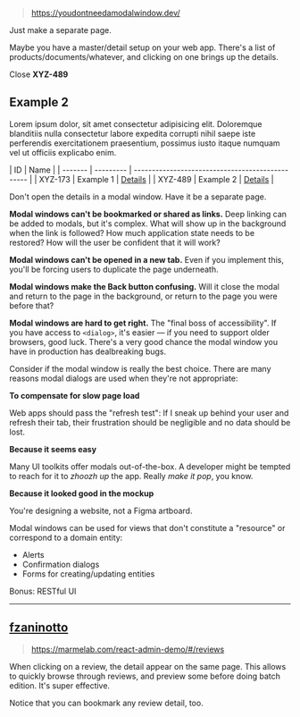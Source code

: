 
> https://youdontneedamodalwindow.dev/

Just make a separate page.

Maybe you have a master/detail setup on your web app. There's a list of products/documents/whatever, and clicking on one brings up the details.

Close **XYZ-489**

## Example 2

Lorem ipsum dolor, sit amet consectetur adipisicing elit. Doloremque blanditiis nulla consectetur labore expedita corrupti nihil saepe iste perferendis exercitationem praesentium, possimus iusto itaque numquam vel ut officiis explicabo enim.

| ID      | Name      |
| ------- | --------- | ------------------------------------------------ |
| XYZ-173 | Example 1 | [Details](https://youdontneedamodalwindow.dev/#) |
| XYZ-489 | Example 2 | [Details](https://youdontneedamodalwindow.dev/#) |

Don't open the details in a modal window. Have it be a separate page.

**Modal windows can't be bookmarked or shared as links.** Deep linking can be added to modals, but it's complex. What will show up in the background when the link is followed? How much application state needs to be restored? How will the user be confident that it will work?

**Modal windows can't be opened in a new tab.** Even if you implement this, you'll be forcing users to duplicate the page underneath.

**Modal windows make the Back button confusing.** Will it close the modal and return to the page in the background, or return to the page you were before that?

**Modal windows are hard to get right.** The "final boss of accessibility". If you have access to `<dialog>`, it's easier — if you need to support older browsers, good luck. There's a very good chance the modal window you have in production has dealbreaking bugs.

Consider if the modal window is really the best choice. There are many reasons modal dialogs are used when they're not appropriate:

**To compensate for slow page load**

Web apps should pass the "refresh test": If I sneak up behind your user and refresh their tab, their frustration should be negligible and no data should be lost.

**Because it seems easy**

Many UI toolkits offer modals out-of-the-box. A developer might be tempted to reach for it to _zhoozh up_ the app. Really _make it pop_, you know.

**Because it looked good in the mockup**

You're designing a website, not a Figma artboard.

Modal windows can be used for views that don't constitute a "resource" or correspond to a domain entity:

- Alerts
- Confirmation dialogs
- Forms for creating/updating entities

Bonus: RESTful UI

---

## [fzaninotto](https://news.ycombinator.com/user?id=fzaninotto)

> https://marmelab.com/react-admin-demo/#/reviews

When clicking on a review, the detail appear on the same page. This allows to quickly browse through reviews, and preview some before doing batch edition. It's super effective.

Notice that you can bookmark any review detail, too.
